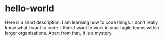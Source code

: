 # hello-world
Here is a short description.
I am learning how to code things. I don't really know what I want to code. I think I want to work in small agile teams within larger organisations. Apart from that, it is a mystery.

